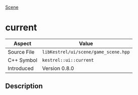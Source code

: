 [Scene](index.md)
# current
| Aspect | Value |
| --- | --- |
| Source File | `libKestrel/ui/scene/game_scene.hpp` |
| C++ Symbol | `kestrel::ui::current` |
| Introduced | Version 0.8.0 |
## Description
